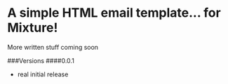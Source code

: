 # A simple HTML email template... for Mixture!
More written stuff coming soon

###Versions
####0.0.1
- real initial release
